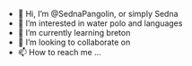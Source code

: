 - 👋 Hi, I’m @SednaPangolin, or simply Sedna
- 👀 I’m interested in water polo and languages
- 🌱 I’m currently learning breton
- 💞️ I’m looking to collaborate on
- 📫 How to reach me ...

<!---
SednaPangolin/SednaPangolin is a ✨ special ✨ repository because its `README.md` (this file) appears on your GitHub profile.
You can click the Preview link to take a look at your changes.
--->
